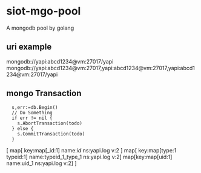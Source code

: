 # siot-mgo-pool

A mongodb pool by golang

## uri example

mongodb://yapi:abcd1234@vm:27017/yapi
mongodb://yapi:abcd1234@vm:27017,yapi:abcd1234@vm:27017,yapi:abcd1234@vm:27017/yapi

## mongo Transaction

```golang
  s,err:=db.Begin()
  // Do Something
  if err != nil {
    s.AbortTransaction(todo)
  } else {
    s.CommitTransaction(todo)
  }
```

[
map[
key:map[_id:1]
name:_id_
ns:yapi.log v:2
]
map[
key:map[type:1 typeid:1]
name:typeid_1_type_1 ns:yapi.log v:2]
map[key:map[uid:1] name:uid_1 ns:yapi.log v:2]
]
